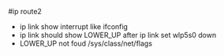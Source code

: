 

#ip route2
* ip link show interrupt like ifconfig
* ip link should show LOWER_UP after ip link set wlp5s0 down
* LOWER_UP not foud /sys/class/net/flags


